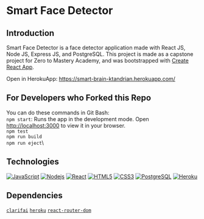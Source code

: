 # Smart Face Detector

## Introduction
Smart Face Detector is a face detector application made with React JS, Node JS, Express JS, and PostgreSQL.
This project is made as a capstone project for Zero to Mastery Academy, and was bootstrapped with [Create React App](https://github.com/facebook/create-react-app).

Open in HerokuApp: https://smart-brain-ktandrian.herokuapp.com/

## For Developers who Forked this Repo
You can do these commands in Git Bash:\
`npm start`: Runs the app in the development mode. Open [http://localhost:3000](http://localhost:3000) to view it in your browser.\
`npm test`\
`npm run build`\
`npm run eject`\

## Technologies
[![JavaScript](https://img.shields.io/badge/-JavaScript-black?style=flat-square&logo=javascript)](https://github.com/KenTandrian?tab=repositories&language=javascript)
[![Nodejs](https://img.shields.io/badge/-Nodejs-black?style=flat-square&logo=Node.js)](https://github.com/KenTandrian?tab=repositories&language=javascript)
[![React](https://img.shields.io/badge/-React-black?style=flat-square&logo=react)](https://github.com/KenTandrian?tab=repositories&language=javascript)
[![HTML5](https://img.shields.io/badge/-HTML5-black?style=flat-square&logo=html5&logoColor=white)](https://github.com/KenTandrian?tab=repositories&language=html)
[![CSS3](https://img.shields.io/badge/-CSS3-black?style=flat-square&logo=css3)](https://github.com/KenTandrian?tab=repositories&language=css)
[![PostgreSQL](https://img.shields.io/badge/-PostgreSQL-black?style=flat-square&logo=postgresql)](https://github.com/KenTandrian?tab=repositories)
[![Heroku](https://img.shields.io/badge/-Heroku-black?style=flat-square&logo=heroku)](https://github.com/KenTandrian?tab=repositories)

## Dependencies
[`clarifai`](https://www.npmjs.com/package/clarifai)
[`heroku`](https://www.npmjs.com/package/heroku)
[`react-router-dom`](https://www.npmjs.com/package/react-router-dom)
